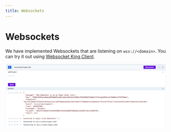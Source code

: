 ```yaml
---
title: Websockets
---
```


# Websockets

We have implemented Websockets that are listening on `wss://<domain>`. You can try it out using [Websocket King Client](https://websocketking.com/).

![Websockets](../../assets/hugin-api/websockets.png)